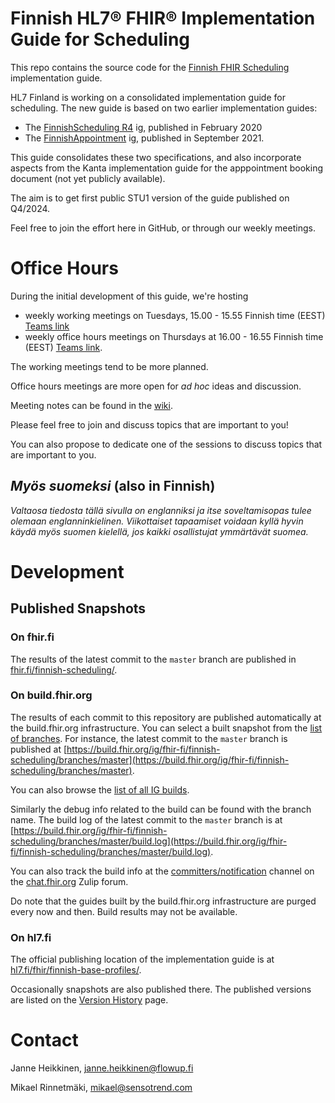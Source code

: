 # Finnish HL7® FHIR® Implementation Guide for Scheduling

This repo contains the source code for the
[Finnish FHIR Scheduling](https://hl7.fi/fhir/finnish-scheduling/) implementation guide.

HL7 Finland is working on a consolidated implementation guide for scheduling. The new guide is
based on two earlier implementation guides:

* The [FinnishScheduling R4](https://simplifier.net/finnishschedulingr4) ig, published in February
  2020
* The [FinnishAppointment](https://simplifier.net/finnishappointment) ig, published in September
  2021.

This guide consolidates these two specifications, and also incorporate aspects from the Kanta
implementation guide for the apppointment booking document (not yet publicly available).

The aim is to get first public STU1 version of the guide published on Q4/2024.

Feel free to join the effort here in GitHub, or through our weekly meetings.

# Office Hours

During the initial development of this guide, we're hosting
* weekly working meetings on Tuesdays, 15.00 - 15.55 Finnish time (EEST) [Teams link](https://teams.microsoft.com/l/meetup-join/19%3ameeting_NzZhNDg1YjYtMmI0ZC00NWQyLTg5Y2YtMDExMTBkMzJiMGZm%40thread.v2/0?context=%7b%22Tid%22%3a%22ca4ef9a8-6017-4d6f-b345-ed904be37123%22%2c%22Oid%22%3a%225f7c049e-16dc-4481-bfb3-ff79b4f28d4e%22%7d)
* weekly office hours meetings on Thursdays at 16.00 - 16.55 Finnish time (EEST) [Teams link](https://teams.microsoft.com/l/meetup-join/19%3ameeting_NzZhNDg1YjYtMmI0ZC00NWQyLTg5Y2YtMDExMTBkMzJiMGZm%40thread.v2/0?context=%7b%22Tid%22%3a%22ca4ef9a8-6017-4d6f-b345-ed904be37123%22%2c%22Oid%22%3a%225f7c049e-16dc-4481-bfb3-ff79b4f28d4e%22%7d).

The working meetings tend to be more planned.

Office hours meetings are more open for *ad hoc* ideas and discussion.

Meeting notes can be found in the
[wiki](https://github.com/fhir-fi/finnish-scheduling/wiki/Meeting-memos).

Please feel free to join and discuss topics that are important to you!

You can also propose to dedicate one of the sessions to discuss topics that are important to you.

## *Myös suomeksi* (also in Finnish)

*Valtaosa tiedosta tällä sivulla on englanniksi ja itse soveltamisopas tulee olemaan englanninkielinen. Viikottaiset tapaamiset voidaan kyllä hyvin käydä myös suomen kielellä, jos kaikki osallistujat ymmärtävät suomea.*

# Development

## Published Snapshots

### On fhir.fi

The results of the latest commit to the `master` branch are published in
[fhir.fi/finnish-scheduling/](https://fhir.fi/finnish-scheduling/).

### On build.fhir.org
The results of each commit to this repository are published automatically at the build.fhir.org
infrastructure. You can select a built snapshot from the
[list of branches](https://build.fhir.org/ig/fhir-fi/finnish-scheduling/branches/). For
instance, the latest commit to the `master` branch is published at
[https://build.fhir.org/ig/fhir-fi/finnish-scheduling/branches/master](https://build.fhir.org/ig/fhir-fi/finnish-scheduling/branches/master).

You can also browse the [list of all IG builds](https://fhir.github.io/auto-ig-builder/builds.html).

Similarly the debug info related to the build can be found with the branch name. The build log of
the latest commit to the `master` branch is at
[https://build.fhir.org/ig/fhir-fi/finnish-scheduling/branches/master/build.log](https://build.fhir.org/ig/fhir-fi/finnish-scheduling/branches/master/build.log).

You can also track the build info at the
[committers/notification](https://chat.fhir.org/#narrow/stream/179297-committers.2Fnotification/topic/ig-build/)
channel on the [chat.fhir.org](https://chat.fhir.org) Zulip forum.

Do note that the guides built by the build.fhir.org infrastructure are purged every now and then.
Build results may not be available.

### On hl7.fi

The official publishing location of the implementation guide is at
[hl7.fi/fhir/finnish-base-profiles/](https://hl7.fi/fhir/finnish-smart/).

Occasionally snapshots are also published there. The published versions are listed on the
[Version History](https://hl7.fi/fhir/finnish-smart/history.html) page.

# Contact

Janne Heikkinen, janne.heikkinen@flowup.fi

Mikael Rinnetmäki, mikael@sensotrend.com
